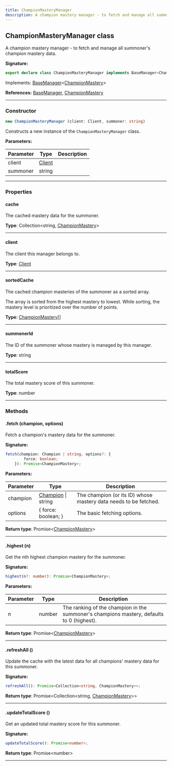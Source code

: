 ```yaml
---
title: ChampionMasteryManager
description: A champion mastery manager - to fetch and manage all summoner's champion mastery data.
---
```


## ChampionMasteryManager class

A champion mastery manager - to fetch and manage all summoner's champion mastery data.

**Signature:**

```ts
export declare class ChampionMasteryManager implements BaseManager<ChampionMastery> 
```

Implements: [BaseManager](/shieldbow/api/BaseManager.md)<[ChampionMastery](/shieldbow/api/ChampionMastery.md)>

**References:** [BaseManager](/shieldbow/api/BaseManager.md), [ChampionMastery](/shieldbow/api/ChampionMastery.md)

---

### Constructor

```ts
new ChampionMasteryManager (client: Client, summoner: string)
```

Constructs a new instance of the `ChampionMasteryManager` class.

**Parameters:**

| Parameter | Type | Description |
| --------- | ---- | ----------- |
| client | [Client](/shieldbow/api/Client.md) |  |
| summoner | string |  |
---

### Properties

#### cache

The cached mastery data for the summoner.



**Type**: Collection\<string, [ChampionMastery](/shieldbow/api/ChampionMastery.md)\>

---

#### client

The client this manager belongs to.



**Type**: [Client](/shieldbow/api/Client.md)

---

#### sortedCache

The cached champion masteries of the summoner as a sorted array.


The array is sorted from the highest mastery to lowest. While sorting, the mastery level is prioritized over the number of points.



**Type**: [ChampionMastery](/shieldbow/api/ChampionMastery.md)[]

---

#### summonerId

The ID of the summoner whose mastery is managed by this manager.



**Type**: string

---

#### totalScore

The total mastery score of this summoner.



**Type**: number

---

### Methods

#### .fetch (champion, options)

Fetch a champion's mastery data for the summoner.




**Signature:**

```ts
fetch(champion: Champion | string, options?: {
        force: boolean;
    }): Promise<ChampionMastery>;
```

**Parameters:**

| Parameter | Type | Description |
| --------- | ---- | ----------- |
| champion | [Champion](/shieldbow/api/Champion.md) \| string | The champion (or its ID) whose mastery data needs to be fetched. |
| options | {         force: boolean;     } | The basic fetching options. |

**Return type**: Promise\<[ChampionMastery](/shieldbow/api/ChampionMastery.md)\>

---

#### .highest (n)

Get the nth highest champion mastery for the summoner.




**Signature:**

```ts
highest(n?: number): Promise<ChampionMastery>;
```

**Parameters:**

| Parameter | Type | Description |
| --------- | ---- | ----------- |
| n | number | The ranking of the champion in the summoner's champions mastery, defaults to 0 (highest). |

**Return type**: Promise\<[ChampionMastery](/shieldbow/api/ChampionMastery.md)\>

---

#### .refreshAll ()

Update the cache with the latest data for all champions' mastery data for this summoner.



**Signature:**

```ts
refreshAll(): Promise<Collection<string, ChampionMastery>>;
```


**Return type**: Promise\<Collection\<string, [ChampionMastery](/shieldbow/api/ChampionMastery.md)\>\>

---

#### .updateTotalScore ()

Get an updated total mastery score for this summoner.



**Signature:**

```ts
updateTotalScore(): Promise<number>;
```


**Return type**: Promise\<number\>

---

